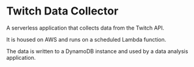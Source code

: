 # Twitch Data Collector

A serverless application that collects data from the Twitch API.

It is housed on AWS and runs on a scheduled Lambda function.

The data is written to a DynamoDB instance and used by a data analysis application.

